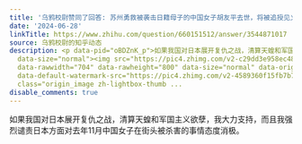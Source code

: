 ```yaml
---
title: '乌鸦校尉赞同了回答: 苏州勇救被袭击日籍母子的中国女子胡友平去世，将被追授见义勇为模范称号，如何评价这一事件？'
date: '2024-06-28'
linkTitle: https://www.zhihu.com/question/660151512/answer/3544871017
source: 乌鸦校尉的知乎动态
description: <p data-pid="oBDZnK_p">如果我国对日本展开复仇之战，清算天蝗和军国主义欲孽，我大力支持，而且我强烈谴责日本方面对去年11月中国女子在街头被杀害的事情态度消极。</p><figure
  data-size="normal"><img src="https://pic4.zhimg.com/v2-c29dd3e958ec48faadb0219dca9d6917.jpg"
  data-rawwidth="704" data-rawheight="800" data-size="normal" data-original-token="v2-eb4111f0f0faf1a78afdf27a90ca1b8b"
  data-default-watermark-src="https://pic4.zhimg.com/v2-4589360f15fb7b71769328f94a755977_b.jpg"
  class="origin_image zh-lightbox-thumb ...
disable_comments: true
---
```

<p data-pid="oBDZnK_p">如果我国对日本展开复仇之战，清算天蝗和军国主义欲孽，我大力支持，而且我强烈谴责日本方面对去年11月中国女子在街头被杀害的事情态度消极。</p><figure data-size="normal"><img src="https://pic4.zhimg.com/v2-c29dd3e958ec48faadb0219dca9d6917.jpg" data-rawwidth="704" data-rawheight="800" data-size="normal" data-original-token="v2-eb4111f0f0faf1a78afdf27a90ca1b8b" data-default-watermark-src="https://pic4.zhimg.com/v2-4589360f15fb7b71769328f94a755977_b.jpg" class="origin_image zh-lightbox-thumb ...